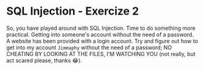# SQL Injection - Exercize 2

So, you have played around with SQL Injection.
Time to do something more practical.
Getting into someone's account without the need of a password.
A website has been provided with a login account.
Try and figure out how to get into my account `Jimmaphy` without the need of a password;
NO CHEATING BY LOOKING AT THE FILES, I'M WATCHING YOU (not really, but act scared please, thanks 😂).
